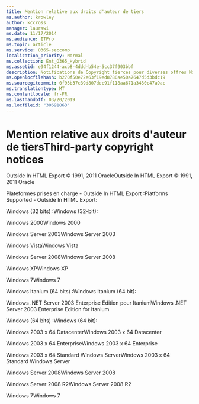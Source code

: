 ```yaml
---
title: Mention relative aux droits d'auteur de tiers
ms.author: krowley
author: kccross
manager: laurawi
ms.date: 11/17/2014
ms.audience: ITPro
ms.topic: article
ms.service: O365-seccomp
localization_priority: Normal
ms.collection: Ent_O365_Hybrid
ms.assetid: e94f1244-acb8-4ddd-b54e-5cc37f903bbf
description: Notifications de Copyright tierces pour diverses offres Microsoft
ms.openlocfilehash: b270f50e72e63f19ed8780ae50a7647d5d3bdc19
ms.sourcegitcommit: 0f93b37c39d807dec91f118aa671a3430c47a9ac
ms.translationtype: MT
ms.contentlocale: fr-FR
ms.lasthandoff: 03/20/2019
ms.locfileid: "30691863"
---
```

# <a name="third-party-copyright-notices"></a><span data-ttu-id="a1291-103">Mention relative aux droits d'auteur de tiers</span><span class="sxs-lookup"><span data-stu-id="a1291-103">Third-party copyright notices</span></span>

<span data-ttu-id="a1291-104">Outside In HTML Export © 1991, 2011 Oracle</span><span class="sxs-lookup"><span data-stu-id="a1291-104">Outside In HTML Export © 1991, 2011 Oracle</span></span>
  
<span data-ttu-id="a1291-105">Plateformes prises en charge - Outside In HTML Export :</span><span class="sxs-lookup"><span data-stu-id="a1291-105">Platforms Supported - Outside In HTML Export:</span></span>
  
<span data-ttu-id="a1291-106">Windows (32 bits) :</span><span class="sxs-lookup"><span data-stu-id="a1291-106">Windows (32-bit):</span></span>
  
<span data-ttu-id="a1291-107">Windows 2000</span><span class="sxs-lookup"><span data-stu-id="a1291-107">Windows 2000</span></span>
  
<span data-ttu-id="a1291-108">Windows Server 2003</span><span class="sxs-lookup"><span data-stu-id="a1291-108">Windows Server 2003</span></span>
  
<span data-ttu-id="a1291-109">Windows Vista</span><span class="sxs-lookup"><span data-stu-id="a1291-109">Windows Vista</span></span>
  
<span data-ttu-id="a1291-110">Windows Server 2008</span><span class="sxs-lookup"><span data-stu-id="a1291-110">Windows Server 2008</span></span>
  
<span data-ttu-id="a1291-111">Windows XP</span><span class="sxs-lookup"><span data-stu-id="a1291-111">Windows XP</span></span>
  
<span data-ttu-id="a1291-112">Windows 7</span><span class="sxs-lookup"><span data-stu-id="a1291-112">Windows 7</span></span>
  
<span data-ttu-id="a1291-113">Windows Itanium (64 bits) :</span><span class="sxs-lookup"><span data-stu-id="a1291-113">Windows Itanium (64 bit):</span></span>
  
<span data-ttu-id="a1291-114">Windows .NET Server 2003 Enterprise Edition pour Itanium</span><span class="sxs-lookup"><span data-stu-id="a1291-114">Windows .NET Server 2003 Enterprise Edition for Itanium</span></span>
  
<span data-ttu-id="a1291-115">Windows (64 bits) :</span><span class="sxs-lookup"><span data-stu-id="a1291-115">Windows (64 bit):</span></span>
  
<span data-ttu-id="a1291-116">Windows 2003 x 64 Datacenter</span><span class="sxs-lookup"><span data-stu-id="a1291-116">Windows 2003 x 64 Datacenter</span></span>
  
<span data-ttu-id="a1291-117">Windows 2003 x 64 Enterprise</span><span class="sxs-lookup"><span data-stu-id="a1291-117">Windows 2003 x 64 Enterprise</span></span>
  
<span data-ttu-id="a1291-118">Windows 2003 x 64 Standard Windows Server</span><span class="sxs-lookup"><span data-stu-id="a1291-118">Windows 2003 x 64 Standard Windows Server</span></span>
  
<span data-ttu-id="a1291-119">Windows Server 2008</span><span class="sxs-lookup"><span data-stu-id="a1291-119">Windows Server 2008</span></span>
  
<span data-ttu-id="a1291-120">Windows Server 2008 R2</span><span class="sxs-lookup"><span data-stu-id="a1291-120">Windows Server 2008 R2</span></span>
  
<span data-ttu-id="a1291-121">Windows 7</span><span class="sxs-lookup"><span data-stu-id="a1291-121">Windows 7</span></span>
  

